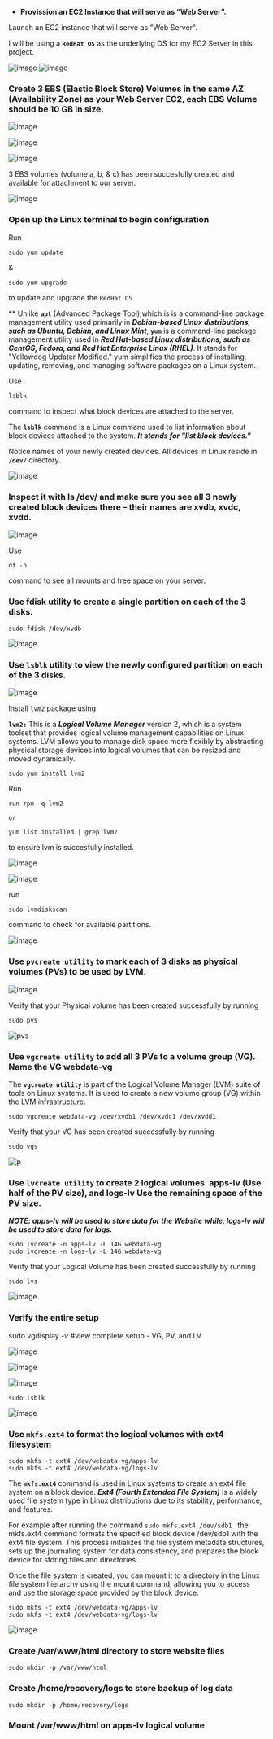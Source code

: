 - **Provission an EC2 Instance that will serve as “Web Server”.**

Launch an EC2 instance that will serve as "Web Server". 

I will be using a **`RedHat OS`** as the underlying OS for my EC2 Server in this project.

![image](./screenshots/redhart.png)
![image](./screenshots/redhatinstancerunning.png)

### **Create 3 EBS (Elastic Block Store) Volumes in the same AZ (Availability Zone) as your Web Server EC2, each EBS Volume should be 10 GB in size.**

![image](./screenshots/volumes.png)

![image](./screenshots/volumess.png)

![image](./screenshots/3ebsvolumes.png)

3 EBS volumes (volume a, b, & c) has been succesfully created and available for attachment to our server.

![image](./screenshots/ebsattached.png)

### **Open up the Linux terminal to begin configuration**

Run 
```
sudo yum update
```
&
```
sudo yum upgrade
```
to update and upgrade the `RedHat OS`

** Unlike **`apt`** (Advanced Package Tool),which is is a command-line package management utility used primarily in ***Debian-based Linux distributions, such as Ubuntu, Debian, and Linux Mint***,  **`yum`** is a command-line package management utility used in ***Red Hat-based Linux distributions, such as CentOS, Fedora, and Red Hat Enterprise Linux (RHEL)***. It stands for "Yellowdog Updater Modified." yum simplifies the process of installing, updating, removing, and managing software packages on a Linux system.

Use 
```
lsblk 
```
command to inspect what block devices are attached to the server. 

The **`lsblk`** command is a Linux command used to list information about block devices attached to the system. ***It stands for "list block devices."***

Notice names of your newly created devices. All devices in Linux reside in **`/dev/`** directory. 

![image](./screenshots/lsblk.png)

### **Inspect it with ls /dev/ and make sure you see all 3 newly created block devices there – their names are xvdb, xvdc, xvdd.**

![image](./screenshots/lsdev.png)

Use 
```
df -h 
```
command to see all mounts and free space on your server.

### **Use fdisk utility to create a single partition on each of the 3 disks.**

```
sudo fdisk /dev/xvdb
```
![image](./screenshots/firstpartition.png)

### **Use `lsblk` utility to view the newly configured partition on each of the 3 disks.**

![image](./screenshots/lsblkkk.png)

Install `lvm2` package using 

**`lvm2:`** This is a ***Logical Volume Manager*** version 2, which is a system toolset that provides logical volume management capabilities on Linux systems. LVM allows you to manage disk space more flexibly by abstracting physical storage devices into logical volumes that can be resized and moved dynamically.

```
sudo yum install lvm2
```
Run 
```
run rpm -q lvm2 

or

yum list installed | grep lvm2
```
to ensure lvm is succesfully installed.

![image](./screenshots/lvm.png)

![image](./screenshots/lvmm.png)

run
```
sudo lvmdiskscan
```
 command to check for available partitions.

![image](./screenshots/lvdmk.png)

### **Use **`pvcreate utility`** to mark each of 3 disks as physical volumes (PVs) to be used by LVM.**

![image](./screenshots/pvs.png)

Verify that your Physical volume has been created successfully by running 
```
sudo pvs
```
![pvs](./screenshots/pvss.png)

### **Use `vgcreate utility` to add all 3 PVs to a volume group (VG). Name the VG webdata-vg**

The **`vgcreate utility`** is part of the Logical Volume Manager (LVM) suite of tools on Linux systems. It is used to create a new volume group (VG) within the LVM infrastructure.

```
sudo vgcreate webdata-vg /dev/xvdb1 /dev/xvdc1 /dev/xvdd1
```
Verify that your VG has been created successfully by running 
```
sudo vgs
```
![p](./screenshots/vgs.png)

### **Use `lvcreate utility` to create 2 logical volumes. apps-lv (Use half of the PV size), and logs-lv Use the remaining space of the PV size.** 

***NOTE: apps-lv will be used to store data for the Website while, logs-lv will be used to store data for logs.***

```
sudo lvcreate -n apps-lv -L 14G webdata-vg
sudo lvcreate -n logs-lv -L 14G webdata-vg
```
Verify that your Logical Volume has been created successfully by running 
```
sudo lvs
```
![image](./screenshots/sudolvs.png)

### **Verify the entire setup**

sudo vgdisplay -v #view complete setup - VG, PV, and LV


![image](./screenshots/vg.png)

![image](./screenshots/vg2.png)

![image](./screenshots/vg3.png)
```
sudo lsblk 
```
![image](./screenshots/lsblk2all.png)

### **Use `mkfs.ext4` to format the logical volumes with ext4 filesystem**
```
sudo mkfs -t ext4 /dev/webdata-vg/apps-lv
sudo mkfs -t ext4 /dev/webdata-vg/logs-lv
```

The **`mkfs.ext4`** command is used in Linux systems to create an ext4 file system on a block device. ***Ext4 (Fourth Extended File System)*** is a widely used file system type in Linux distributions due to its stability, performance, and features.

For example after running the command `sudo mkfs.ext4 /dev/sdb1
` the mkfs.ext4 command formats the specified block device /dev/sdb1 with the ext4 file system. This process initializes the file system metadata structures, sets up the journaling system for data consistency, and prepares the block device for storing files and directories.

Once the file system is created, you can mount it to a directory in the Linux file system hierarchy using the mount command, allowing you to access and use the storage space provided by the block device.

```
sudo mkfs -t ext4 /dev/webdata-vg/apps-lv
sudo mkfs -t ext4 /dev/webdata-vg/logs-lv
```
![image](./screenshots/formated.png)

### **Create /var/www/html directory to store website files**

```
sudo mkdir -p /var/www/html
```
### **Create /home/recovery/logs to store backup of log data**

```
sudo mkdir -p /home/recovery/logs
```
### **Mount /var/www/html on apps-lv logical volume**

